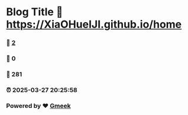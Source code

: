 # Blog Title :link: https://XiaOHueIJI.github.io/home 
### :page_facing_up: [2](https://XiaOHueIJI.github.io/home/tag.html) 
### :speech_balloon: 0 
### :hibiscus: 281 
### :alarm_clock: 2025-03-27 20:25:58 
### Powered by :heart: [Gmeek](https://github.com/Meekdai/Gmeek)
